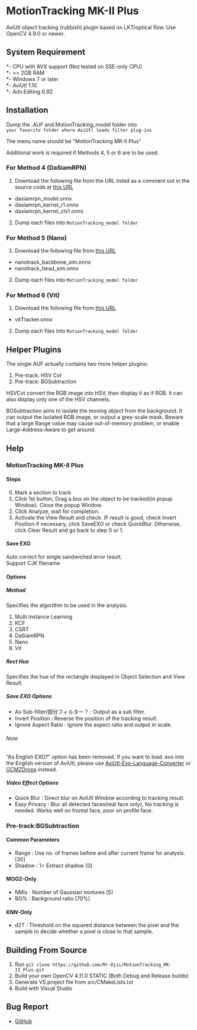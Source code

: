 # MotionTracking MK-II Plus
AviUtl object tracking (rubbish) plugin based on LKT/optical flow. Use OpenCV 4.9.0 or newer.


## System Requirement
*- CPU with AVX support (Not tested on SSE-only CPU)  
*- \>= 2GB RAM  
*- Windows 7 or later  
*- AviUtl 1.10  
*- Adv.Editing 0.92


## Installation
Dump the .AUF and MotionTracking_model folder into  
`your favorite folder where AviUtl loads filter plug-ins`

The menu name should be "MotionTracking MK-II Plus"

Additional work is required if Methods 4, 5 or 6 are to be used.

### For Method 4 (DaSiamRPN)
1. Download the following file from the URL listed as a comment out in the source code at [this URL](https://github.com/opencv/opencv/blob/4.x/samples/dnn/dasiamrpn_tracker.cpp)

- dasiamrpn_model.onnx
- dasiamrpn_kernel_r1.onnx
- dasiamrpn_kernel_cls1.onnx

2. Dump each files into `MotionTracking_model folder`

### For Method 5 (Nano)
1. Download the following file from [this URL](https://github.com/HonglinChu/SiamTrackers/tree/18b7791360acb3f6d276d47376a6f1ed516f1628/NanoTrack/models/nanotrackv2)

- nanotrack_backbone_sim.onnx
- nanotrack_head_sim.onnx

2. Dump each files into `MotionTracking_model folder`

### For Method 6 (Vit)
1. Download the following file from [this URL](https://github.com/opencv/opencv_extra/blob/4.x/testdata/dnn/onnx/models/vitTracker.onnx)

- vitTracker.onnx

2. Dump each files into `MotionTracking_model folder`

## Helper Plugins
The single AUF actually contains two more helper plugins:
1. Pre-track: HSV Cvt
2. Pre-track: BGSubtraction

HSVCvt convert the RGB image into HSV, then display it as if RGB. It can also display only one of the HSV channels.

BGSubtraction aims to isolate the moving object from the background. It can output the isolated RGB image, or output a grey-scale mask. Beware that a large Range value may cause out-of-memory problem, or enable Large-Address-Aware to get around.


## Help
### MotionTracking MK-II Plus
#### Steps
0. Mark a section to track
1. Click 1st button, Drag a box on the object to be tracked(in popup Window). Close the popup Window.
2. Click Analyze, wait for completion.
3. Activate the View Result and check. IF result is good, check Invert Position if necessary, click SaveEXO or check QuickBlur. Otherwise, click Clear Result and go back to step 0 or 1.
#### Save EXO
Auto correct for single sandwiched error result.  
Support CJK filename
#### Options
##### Method
Specifies the algorithm to be used in the analysis.
1. Multi Instance Learning
2. KCF
3. CSRT
4. DaSiamRPN
5. Nano
6. Vit
##### Rect Hue
Specifies the hue of the rectangle displayed in Object Selection and View Result.
##### Save EXO Options
- As Sub-filter/部分フィルター？ : Output as a sub filter.
- Invert Position : Reverse the position of the tracking result.
- Ignore Aspect Ratio : Ignore the aspect ratio and output in scale.
###### Note
“As English EXO?” option has been removed. If you want to load .exo into the English version of AviUtl, please use [AviUtl-Exo-Language-Converter](https://github.com/Mr-Ojii/AviUtl-Exo-Language-Converter) or [GCMZDrops](https://github.com/oov/aviutl_gcmzdrops) instead.  
##### Video Effect Options
- Quick Blur : Direct blur on AviUtl Window according to tracking result.
- Easy Privacy : Blur all detected faces(real face only), No tracking is needed. Works well on frontal face, poor on profile face.

### Pre-track:BGSubtraction
#### Common Parameters
- Range : Use <Range> no. of frames before and after current frame for analysis.[30]
- Shadow : 1= Extract shadow [0]
#### MOG2-Only
- NMix : Number of Gaussian mixtures [5]
- BG% : Background ratio [70%] 
#### KNN-Only
- d2T : Threshold on the squared distance between the pixel and the sample to decide whether a pixel is close to that sample.


## Building From Source
1. Run `git clone https://github.com/Mr-Ojii/MotionTracking_MK-II_Plus.git`
2. Build your own OpenCV 4.11.0 STATIC (Both Debug and Release builds)
3. Generate VS project file from src/CMakeLists.txt
4. Build with Visual Studio

## Bug Report
* [GitHub](https://github.com/Mr-Ojii/MotionTracking_MK-II_Plus)
